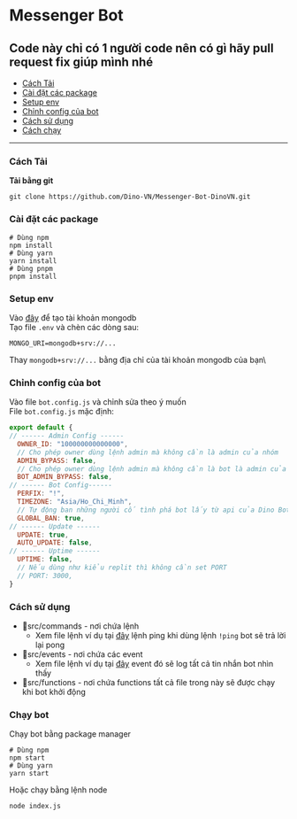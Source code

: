 # Messenger Bot
## Code này chỉ có 1 người code nên có gì hãy pull request fix giúp mình nhé
- [Cách Tải](#cách-tải)
- [Cài đặt các package](#cài-đặt-các-package)
- [Setup env](#setup-env)
- [Chỉnh config của bot](#chỉnh-config-của-bot)
- [Cách sử dụng](#cách-sử-dụng)
- [Cách chạy](#cách-chạy)
---
### Cách Tải
**Tải bằng git**
```
git clone https://github.com/Dino-VN/Messenger-Bot-DinoVN.git
```
### Cài đặt các package
```
# Dùng npm
npm install
# Dùng yarn
yarn install
# Dùng pnpm
pnpm install
```
### Setup env 
Vào [đây](https://www.mongodb.com/) để tạo tài khoản mongodb\
Tạo file `.env` và chèn các dòng sau:
```
MONGO_URI=mongodb+srv://... 
```
Thay `mongodb+srv://...` bằng địa chỉ của tài khoản mongodb của bạn\
### Chỉnh config của bot
Vào file `bot.config.js` và chỉnh sửa theo ý muốn\
File `bot.config.js` mặc định:
```js
export default {
// ------ Admin Config ------
  OWNER_ID: "100000000000000",
  // Cho phép owner dùng lệnh admin mà không cần là admin của nhóm
  ADMIN_BYPASS: false,
  // Cho phép owner dùng lệnh admin mà không cần là bot là admin của nhóm
  BOT_ADMIN_BYPASS: false,
// ------ Bot Config------
  PERFIX: "!",
  TIMEZONE: "Asia/Ho_Chi_Minh",
  // Tự động ban những người cố tình phá bot lấy từ api của Dino Bot (Đồng bộ ban với bot Dino Bot)
  GLOBAL_BAN: true,
// ------ Update ------
  UPDATE: true,
  AUTO_UPDATE: false,
// ------ Uptime ------
  UPTIME: false,
  // Nếu dùng như kiểu replit thì không cần set PORT
  // PORT: 3000,
}
```
### Cách sử dụng
 - 📁src/commands - nơi chứa lệnh
    - Xem file lệnh ví dụ tại [đây](https://github.com/Dino-VN/Messenger-Bot-DinoVN/blob/Core/src/commands/ping.ts) lệnh ping khi dùng lệnh `!ping` bot sẽ trả lời lại pong
 - 📁src/events - nơi chứa các event
    - Xem file lệnh ví dụ tại [đây](https://github.com/Dino-VN/Messenger-Bot-DinoVN/blob/Core/src/events/LogAllMessage.ts.example) event đó sẽ log tất cả tin nhắn bot nhìn thấy
 - 📁src/functions - nơi chứa functions tất cả file trong này sẽ được chạy khi bot khởi động
### Chạy bot
Chạy bot bằng package manager
```
# Dùng npm
npm start
# Dùng yarn
yarn start
```
Hoặc chạy bằng lệnh node
```
node index.js
```
